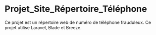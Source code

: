 # Projet_Site_Répertoire_Téléphone
Ce projet est un répertoire web de numéro de téléphone frauduleux. Ce projet utilise Laravel, Blade et Breeze.
